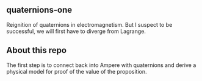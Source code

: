 ## quaternions-one

Reignition of quaternions in electromagnetism. But I suspect to be successful, we will first have to diverge from Lagrange.

## About this repo

The first step is to connect back into Ampere with quaternions and derive a physical model for proof of the value of the proposition.
